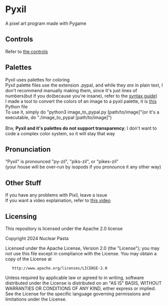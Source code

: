 # Pyxil
A pixel art program made with Pygame

## Controls
Refer to [the controls](./controls.md)

## Palettes
Pyxil uses palettes for coloring<br>
Pyxil palette files use the extension .pypal, and while they *are* in plain text, I don't recommend manually making them, since It's just lines of numbers(but if you do(because you're insane), refer to the [syntax guide](./pypal_syntax_guide.md))<br>
I made a tool to convert the colors of an image to a pyxil palette, it is [this](./image_to_pypal.py) Python file<br>
To use it, simply do "python3 image_to_pypal.py [path/to/image]"(or it's a executable, do "./image_to_pypal [path/to/image]")<br><br>
Btw, **Pyxil and it's palettes do not support transparency**; I don't want to code a complex color system, so it will stay that way


## Pronunciation
"Pyxil" is pronounced "py-zil", "piks-zil", or "pikes-zil"<br>
(your house will be over-run by isopods if you pronounce it any other way)


## Other Stuff
If you have any problems with Pixil, leave a issue<br>
If you want a video explaination, refer to [this video](https://www.youtube.com/watch?v=dQw4w9WgXcQ)


## Licensing
This repository is licensed under the Apache 2.0 license
<!--td;tr of the license:
* -->

   Copyright 2024 Nuclear Pasta

   Licensed under the Apache License, Version 2.0 (the "License");
   you may not use this file except in compliance with the License.
   You may obtain a copy of the License at

       http://www.apache.org/licenses/LICENSE-2.0

   Unless required by applicable law or agreed to in writing, software
   distributed under the License is distributed on an "AS IS" BASIS,
   WITHOUT WARRANTIES OR CONDITIONS OF ANY KIND, either express or implied.
   See the License for the specific language governing permissions and
   limitations under the License.